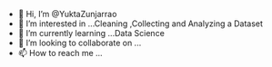 - 👋 Hi, I’m @YuktaZunjarrao
- 👀 I’m interested in ...Cleaning ,Collecting and Analyzing a Dataset
- 🌱 I’m currently learning ...Data Science
- 💞️ I’m looking to collaborate on ...
- 📫 How to reach me ...

<!---
Yuktazunjarrao/Yuktazunjarrao is a ✨ special ✨ repository because its `README.md` (this file) appears on your GitHub profile.
You can click the Preview link to take a look at your changes.
--->

